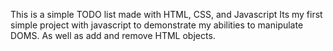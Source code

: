 This is a simple TODO list made with HTML, CSS, and Javascript
Its my first simple project with javascript to demonstrate my abilities to manipulate DOMS.
As well as add and remove HTML objects.
